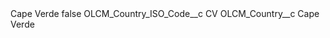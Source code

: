 <?xml version="1.0" encoding="UTF-8"?>
<CustomMetadata xmlns="http://soap.sforce.com/2006/04/metadata" xmlns:xsi="http://www.w3.org/2001/XMLSchema-instance" xmlns:xsd="http://www.w3.org/2001/XMLSchema">
    <label>Cape Verde</label>
    <protected>false</protected>
    <values>
        <field>OLCM_Country_ISO_Code__c</field>
        <value xsi:type="xsd:string">CV</value>
    </values>
    <values>
        <field>OLCM_Country__c</field>
        <value xsi:type="xsd:string">Cape Verde</value>
    </values>
</CustomMetadata>
